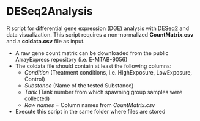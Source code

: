 # DESeq2Analysis
R script for differential gene expression (DGE) analysis with DESeq2 and data visualization. 
This script requires a non-normalized **CountMatrix.csv** and a **coldata.csv** file as input.
* A raw gene count matrix can be downloaded from the public ArrayExpress repository (i.e. E-MTAB-9056)
* The coldata file should contain at least the following columns:
  * _Condition_ (Treatment conditions, i.e. HighExposure, LowExposure, Control)
  * _Substance_ (Name of the tested Substance)
  * _Tank_ (Tank number from which spawning group samples were collected)
  * _Row names_ = Column names from *CountMatrix.csv*
* Execute this script in the same folder where files are stored

